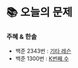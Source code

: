  # 📚 오늘의 문제

### 주혜 & 한솔
- 백준 2343번 : [기타 레슨](https://www.acmicpc.net/problem/2343)
- 백준 1300번 : [K번째 수](https://www.acmicpc.net/problem/1300)
